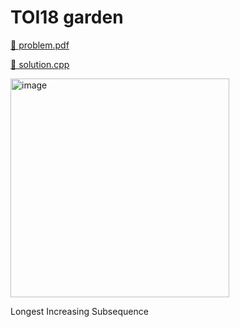 # TOI18 garden

[💎 problem.pdf](./toi18_garden.pdf)

[🎉 solution.cpp](./toi18_garden.cpp)

<img width="350" alt="image" src="https://github.com/krist7599555/toi/assets/19445033/f49b28cb-9821-4501-a709-921476f11828">

Longest Increasing Subsequence
